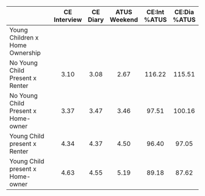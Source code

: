 
|                      | CE<br>Interview |  CE<br>Diary | ATUS<br>Weekend | CE:Int<br>%ATUS | CE:Dia<br>%ATUS |
| -------------------- | :----------: | :----------: | :----------: | :----------: | :----------: |
| Young Children x Home Ownership |              |              |              |              |              |
| No Young Child Present x Renter |         3.10 |         3.08 |         2.67 |       116.22 |       115.51 |
| No Young Child Present x Home-owner |         3.37 |         3.47 |         3.46 |        97.51 |       100.16 |
| Young Child present x Renter |         4.34 |         4.37 |         4.50 |        96.40 |        97.05 |
| Young Child present x Home-owner |         4.63 |         4.55 |         5.19 |        89.18 |        87.62 |

